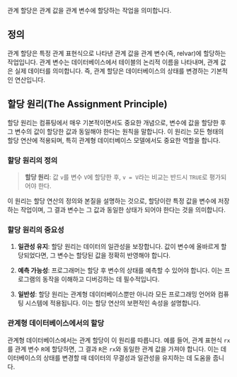 관계 할당은 관계 값을 관계 변수에 할당하는 작업을 의미합니다.

## 정의

관계 할당은 특정 관계 표현식으로 나타낸 관계 값을 관계 변수(즉, relvar)에 할당하는 작업입니다. 관계 변수는 데이터베이스에서 테이블의 논리적 이름을 나타내며, 관계 값은 실제 데이터를 의미합니다. 즉, 관계 할당은 데이터베이스의 상태를 변경하는 기본적인 연산입니다.

## 할당 원리(The Assignment Principle)

할당 원리는 컴퓨팅에서 매우 기본적이면서도 중요한 개념으로, 변수에 값을 할당한 후 그 변수의 값이 할당한 값과 동일해야 한다는 원칙을 말합니다. 이 원리는 모든 형태의 할당 연산에 적용되며, 특히 관계형 데이터베이스 모델에서도 중요한 역할을 합니다.

### 할당 원리의 정의

> **할당 원리**: 값 `v`를 변수 `V`에 할당한 후, `v = V`라는 비교는 반드시 `TRUE`로 평가되어야 한다.

이 원리는 할당 연산의 정의와 본질을 설명하는 것으로, 할당이란 특정 값을 변수에 저장하는 작업이며, 그 결과 변수는 그 값과 동일한 상태가 되어야 한다는 것을 의미합니다.

### 할당 원리의 중요성

1. **일관성 유지**: 할당 원리는 데이터의 일관성을 보장합니다. 값이 변수에 올바르게 할당되었다면, 그 변수는 할당된 값을 정확히 반영해야 합니다.
    
2. **예측 가능성**: 프로그래머는 할당 후 변수의 상태를 예측할 수 있어야 합니다. 이는 프로그램의 동작을 이해하고 디버깅하는 데 필수적입니다.
    
3. **일반성**: 할당 원리는 관계형 데이터베이스뿐만 아니라 모든 프로그래밍 언어와 컴퓨팅 시스템에 적용됩니다. 이는 할당 연산의 보편적인 속성을 설명합니다.
    

### 관계형 데이터베이스에서의 할당

관계형 데이터베이스에서는 관계 할당이 이 원리를 따릅니다. 예를 들어, 관계 표현식 `rx`를 관계 변수 `R`에 할당하면, 그 결과 `R`은 `rx`와 동일한 관계 값을 가져야 합니다. 이는 데이터베이스의 상태를 변경할 때 데이터의 무결성과 일관성을 유지하는 데 도움을 줍니다.